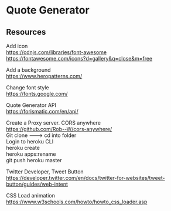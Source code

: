 # Quote Generator

## Resources 
Add icon \
https://cdnjs.com/libraries/font-awesome <br>
https://fontawesome.com/icons?d=gallery&q=close&m=free <br>

Add a background \
https://www.heropatterns.com/ <br>
 
Change font style \
https://fonts.google.com/  <br>

Quote Generator API \
https://forismatic.com/en/api/ <br>

Create a Proxy server. CORS anywhere \
https://github.com/Rob--W/cors-anywhere/ <br>
Git clone ---> cd into folder <br>
Login to heroku CLI <br>
heroku create <br>
heroku apps:rename <newAppName> <br>
git push heroku master <br>

Twitter Developer, Tweet Button \
https://developer.twitter.com/en/docs/twitter-for-websites/tweet-button/guides/web-intent  <br>

CSS Load animation \
https://www.w3schools.com/howto/howto_css_loader.asp <br>
